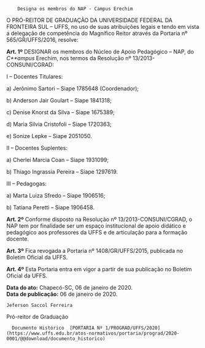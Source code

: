         Designa os membros do NAP - Campus Erechim  

O PRÓ-REITOR DE GRADUAÇÃO DA UNIVERSIDADE FEDERAL DA FRONTEIRA SUL – UFFS, no uso de suas atribuições legais e tendo em vista a delegação de competência do Magnífico Reitor através da Portaria nº 565/GR/UFFS/2016, resolve:

  

 **Art. 1º** DESIGNAR os membros do Núcleo de Apoio Pedagógico – NAP, do *C**ampus* Erechim, nos termos da Resolução nº 13/2013-CONSUNI/CGRAD:

  

 I – Docentes Titulares:

 a) Jerônimo Sartori – Siape 1785648 (Coordenador);

 b) Anderson Jair Goulart – Siape 1841318;

 c) Denise Knorst da Silva – Siape 1675389;

 d) Maria Silvia Cristofoli – Siape 1720363;

 e) Sonize Lepke – Siape 2051050.

 II – Docentes Suplentes:

 a) Cherlei Marcia Coan – Siape 1931099;

 b) Thiago Ingrassia Pereira – Siape 1297619.

 III – Pedagogas:

 a) Marta Luiza Sfredo – Siape 1906516;

 b) Tatiana Peretti – Siape 1906458.

  

 **Art. 2º** Conforme disposto na Resolução nº 13/2013-CONSUNI/CGRAD, o NAP tem por finalidade ser um espaço institucional de apoio didático e pedagógico aos professores da UFFS e de articulação para a formação docente.

  

 **Art. 3º** Fica revogada a Portaria nº 1408/GR/UFFS/2015, publicada no Boletim Oficial da UFFS.

  

 **Art. 4º** Esta Portaria entra em vigor a partir de sua publicação no Boletim Oficial da UFFS.

   **Data do ato:** Chapecó-SC, 06 de janeiro de 2020.   
 **Data de publicação:**  06 de janeiro de 2020. 

    Jeferson Saccol Ferreira   
 Pró-reitor de Graduação 

      Documento Histórico  [PORTARIA Nº 1/PROGRAD/UFFS/2020](https://www.uffs.edu.br/atos-normativos/portaria/prograd/2020-0001/@@download/documento_historico)     
      